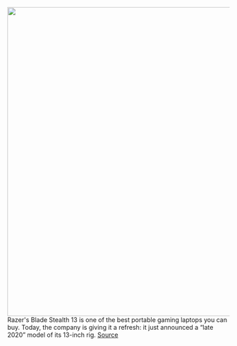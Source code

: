 <img src='https://cdn.vox-cdn.com/thumbor/cCtQlkkXfONWLMXHfA25rXaVmrI=/0x0:8256x5504/1200x800/filters:focal(3468x2092:4788x3412)/cdn.vox-cdn.com/uploads/chorus_image/image/67612568/Razer_Blade_Stealth_13__Late_2020__Studio_1.0.png' width='700px' /><br/>
Razer's Blade Stealth 13 is one of the best portable gaming laptops you can buy. Today, the company is giving it a refresh: it just announced a “late 2020” model of its 13-inch rig.
<a href='https://www.theverge.com/2020/10/10/21509821/razer-blade-stealth-13-gaming-laptop-late-2020-price-specs'> Source <a/>